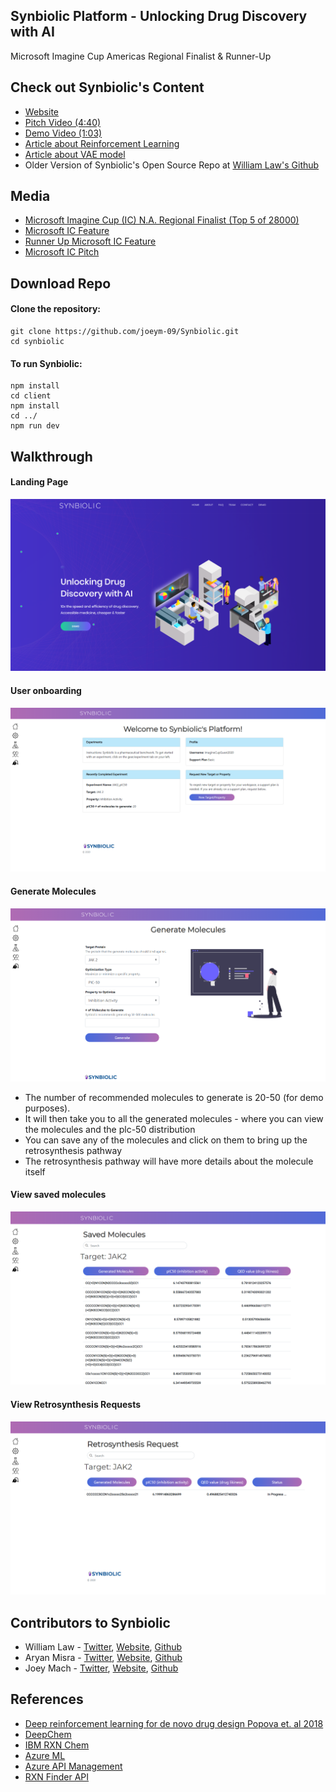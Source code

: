 ## Synbiolic Platform - Unlocking Drug Discovery with AI

Microsoft Imagine Cup Americas Regional Finalist & Runner-Up

## Check out Synbiolic's Content
- [Website](https://synbiolic.com/)
- [Pitch Video (4:40)](https://www.youtube.com/watch?v=vEfpFVIOYQY)
- [Demo Video (1:03)](https://www.youtube.com/watch?v=Kt6j1dJpIDA&feature=youtu.be)
- [Article about Reinforcement Learning](https://medium.com/datadriveninvestor/drug-design-made-fun-using-reinforcement-learning-212a4f867f33)
- [Article about VAE model](https://towardsdatascience.com/unlocking-drug-discovery-through-machine-learning-part-1-8b2a64333e07)
- Older Version of Synbiolic's Open Source Repo at [William Law's Github](https://github.com/wlawt/synbiolic)

## Media
- [Microsoft Imagine Cup (IC) N.A. Regional Finalist (Top 5 of 28000)](https://blogs.microsoft.com/latinx/2020/03/26/rounding-up-this-years-microsoft-imagine-cup-introducing-the-10-americas-regional-finalist-teams/?_lrsc=80d7de8f-0168-4ffc-8e0e-912c0a0377d5)
- [Microsoft IC Feature](https://news.microsoft.com/en-ca/2020/03/30/team-synbiolic-from-canada-wins-runner-up-position-at-the-2020-microsoft-imagine-cup-americas-regional-finals/)
- [Runner Up Microsoft IC Feature](https://techcommunity.microsoft.com/t5/student-developer-blog/congratulations-to-our-2020-imagine-cup-americas-regional-final/ba-p/1264942)
- [Microsoft IC Pitch](https://www.youtube.com/watch?v=OUDGOfMDOi0)

## Download Repo

#### Clone the repository:

```
git clone https://github.com/joeym-09/Synbiolic.git
cd synbiolic
```

#### To run Synbiolic:

```
npm install
cd client
npm install
cd ../
npm run dev
```

## Walkthrough

#### Landing Page

![Landing page](https://github.com/joeym-09/synbiolic/blob/master/client/src/components/img/landing.png)

#### User onboarding

![User onboarding](https://github.com/joeym-09/synbiolic/blob/master/client/src/components/img/welcome.png)

#### Generate Molecules

![Generate Molecules](https://github.com/joeym-09/synbiolic/blob/master/client/src/components/img/generate.png)

- The number of recommended molecules to generate is 20-50 (for demo purposes).
- It will then take you to all the generated molecules - where you can view the molecules and the plc-50 distribution
- You can save any of the molecules and click on them to bring up the retrosynthesis pathway
- The retrosynthesis pathway will have more details about the molecule itself

#### View saved molecules

![Saved Molecules](https://github.com/joeym-09/synbiolic/blob/master/client/src/components/img/saved.png)

#### View Retrosynthesis Requests

![Retrosynthesis Requests](https://github.com/joeym-09/synbiolic/blob/master/client/src/components/img/retro.png)

## Contributors to Synbiolic

- William Law - [Twitter](https://twitter.com/wlaw_), [Website](https://wlawt.com/), [Github](https://github.com/wlawt)
- Aryan Misra - [Twitter](https://twitter.com/AryanMisra7), [Website](https://aryanmisra.com/), [Github](https://github.com/aryanmisra)
- Joey Mach - [Twitter](https://twitter.com/joeymach_), [Website](http://joeymach.com/), [Github](https://github.com/joeym-09)

## References

- [Deep reinforcement learning for de novo drug design Popova et. al 2018](https://advances.sciencemag.org/content/4/7/eaap7885)
- [DeepChem](https://github.com/deepchem/deepchem)
- [IBM RXN Chem](https://rxn.res.ibm.com/rxn/sign-in)
- [Azure ML](https://azure.microsoft.com/en-ca/services/machine-learning/)
- [Azure API Management](https://azure.microsoft.com/en-us/services/api-management/)
- [RXN Finder API](http://hulab.rxnfinder.org/smi2img/)
